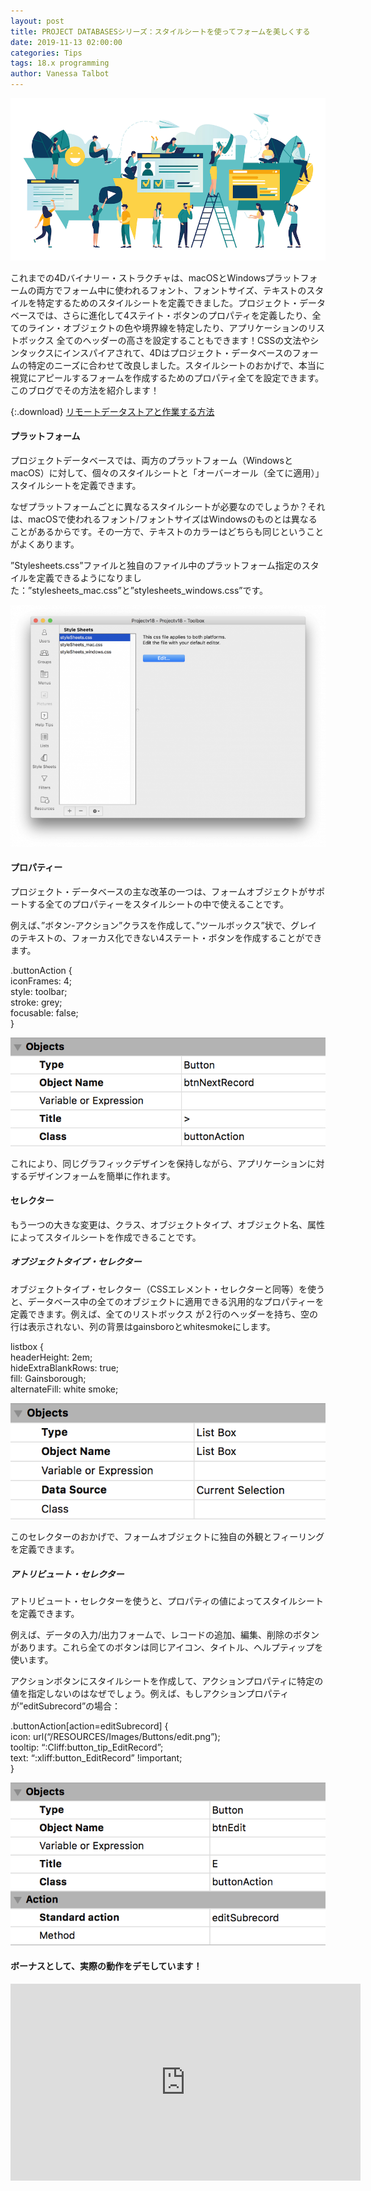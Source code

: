 ```yaml
---
layout: post
title: PROJECT DATABASESシリーズ：スタイルシートを使ってフォームを美しくする
date: 2019-11-13 02:00:00
categories: Tips
tags: 18.x programming
author: Vanessa Talbot
---
```


![project-database-stylesheet](/images/blog/11-06/stylesheet.png)

これまでの4Dバイナリー・ストラクチャは、macOSとWindowsプラットフォームの両方でフォーム中に使われるフォント、フォントサイズ、テキストのスタイルを特定するためのスタイルシートを定義できました。プロジェクト・データベースでは、さらに進化して4ステイト・ボタンのプロパティを定義したり、全てのライン・オブジェクトの色や境界線を特定したり、アプリケーションのリストボックス 全てのヘッダーの高さを設定することもできます！CSSの文法やシンタックスにインスパイアされて、4Dはプロジェクト・データベースのフォームの特定のニーズに合わせて改良しました。スタイルシートのおかげで、本当に視覚にアピールするフォームを作成するためのプロパティ全てを設定できます。このブログでその方法を紹介します！

{:.download}
[リモートデータストアと作業する方法](https://github.com/4D-JP/HDI/releases/download/18/HDI_StyleSheet.zip)

#### プラットフォーム
プロジェクトデータベースでは、両方のプラットフォーム（WindowsとmacOS）に対して、個々のスタイルシートと「オーバーオール（全てに適用）」スタイルシートを定義できます。

なぜプラットフォームごとに異なるスタイルシートが必要なのでしょうか？それは、macOSで使われるフォント/フォントサイズはWindowsのものとは異なることがあるからです。その一方で、テキストのカラーはどちらも同じということがよくあります。

”Stylesheets.css”ファイルと独自のファイル中のプラットフォーム指定のスタイルを定義できるようになりました：”stylesheets_mac.css”と”stylesheets_windows.css”です。

![project-database-stylesheet](/images/blog/11-06/toolboxStyleSheet-768x589.png)


#### プロパティー
プロジェクト・データベースの主な改革の一つは、フォームオブジェクトがサポートする全てのプロパティーをスタイルシートの中で使えることです。

例えば、”ボタン-アクション”クラスを作成して、”ツールボックス”状で、グレイのテキストの、フォーカス化できない4ステート・ボタンを作成することができます。

.buttonAction { <br>
   iconFrames: 4; <br>
   style: toolbar; <br>
   stroke: grey; <br>
   focusable: false; <br>
} <br>

![project-database-stylesheet](/images/blog/11-06/buttonActionClass.png)

これにより、同じグラフィックデザインを保持しながら、アプリケーションに対するデザインフォームを簡単に作れます。

#### セレクター
もう一つの大きな変更は、クラス、オブジェクトタイプ、オブジェクト名、属性によってスタイルシートを作成できることです。

##### オブジェクトタイプ・セレクター
オブジェクトタイプ・セレクター（CSSエレメント・セレクターと同等）を使うと、データベース中の全てのオブジェクトに適用できる汎用的なプロパティーを定義できます。例えば、全てのリストボックス が２行のヘッダーを持ち、空の行は表示されない、列の背景はgainsboroとwhitesmokeにします。

listbox { <br>
 headerHeight: 2em; <br>
 hideExtraBlankRows: true; <br> 
 fill: Gainsborough; <br>
 alternateFill: white smoke; <br>

![project-database-stylesheet](/images/blog/11-06/listboxTypeSelector.png)

このセレクターのおかげで、フォームオブジェクトに独自の外観とフィーリングを定義できます。

##### アトリビュート・セレクター
アトリビュート・セレクターを使うと、プロパティの値によってスタイルシートを定義できます。

例えば、データの入力/出力フォームで、レコードの追加、編集、削除のボタンがあります。これら全てのボタンは同じアイコン、タイトル、ヘルプティップを使います。

アクションボタンにスタイルシートを作成して、アクションプロパティに特定の値を指定しないのはなぜでしょう。例えば、もしアクションプロパティが”editSubrecord”の場合：

.buttonAction[action=editSubrecord] { <br>
     icon: url(“/RESOURCES/Images/Buttons/edit.png”); <br>
     tooltip:  “:Cliff:button_tip_EditRecord”; <br>
     text: “:xliff:button_EditRecord” !important; <br>
} <br>

![project-database-stylesheet](/images/blog/11-06/editSubrecordActionSelector.png)

#### ボーナスとして、実際の動作をデモしています！
<p style="text-align: center;"><iframe src="https://www.youtube.com/embed/xAaakP02dFE" width="560" height="315" frameborder="0" allowfullscreen="allowfullscreen"></iframe></p>



